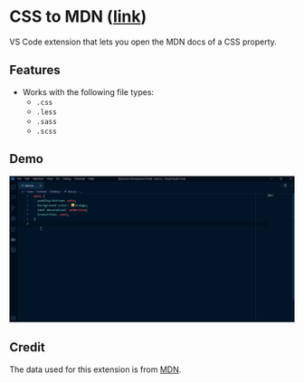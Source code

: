 # CSS to MDN ([link](https://marketplace.visualstudio.com/items?itemName=dzhavat.css-to-mdn))

VS Code extension that lets you open the MDN docs of a CSS property.

## Features

* Works with the following file types:
  * `.css`
  * `.less`
  * `.sass`
  * `.scss`

## Demo

![demo](demo.gif)

## Credit

The data used for this extension is from [MDN](https://github.com/mdn/data).
